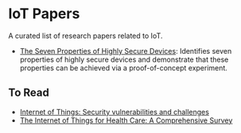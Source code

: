 # IoT Papers

A curated list of research papers related to IoT.

- [The Seven Properties of Highly Secure Devices](https://www.microsoft.com/en-us/research/wp-content/uploads/2017/03/SevenPropertiesofHighlySecureDevices.pdf): Identifies seven properties of highly secure devices and demonstrate that these properties can be achieved via a proof-of-concept experiment.

## To Read

- [Internet of Things: Security vulnerabilities and challenges](https://www.semanticscholar.org/paper/Internet-of-Things%3A-Security-vulnerabilities-and-Andrea-Chrysostomou/67e3aece58a89d257b9e924af951d8e36fd2b07f)
- [The Internet of Things for Health Care: A Comprehensive Survey](https://ieeexplore.ieee.org/abstract/document/7113786)

